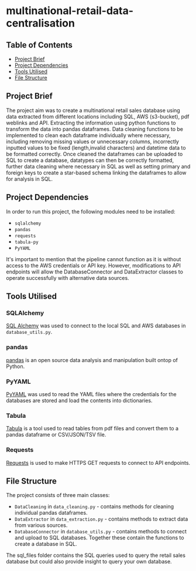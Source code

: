 # multinational-retail-data-centralisation

## Table of Contents

- [Project Brief](#brief)
- [Project Dependencies](#depend)
- [Tools Utilised](#tools)
- [File Structure](#structure)

<a id="brief"></a>
## Project Brief
The project aim was to create a multinational retail sales database using data extracted from different locations including SQL, AWS (s3-bucket), pdf weblinks and API. Extracting the information using python functions to transform the data into pandas dataframes. Data cleaning functions to be implemented to clean each dataframe individually where necessary, including removing missing values or unnecessary columns, incorrectly inputted values to be fixed (length,invalid characters) and datetime data to be formatted correctly. Once cleaned the dataframes can be uploaded to SQL to create a database, datatypes can then be correctly formatted, further data cleaning where necessary in SQL as well as setting primary and foreign keys to create a star-based schema linking the dataframes to allow for analysis in SQL.

<a id="depend"></a>
## Project Dependencies

In order to run this project, the following modules need to be installed:

* `sqlalchemy`
* `pandas`
* `requests`
* `tabula-py`
* `PyYAML`

It's important to mention that the pipeline cannot function as it is without access to the AWS credentials or API key. However, modifications to API endpoints will allow the DatabaseConnector and DataExtractor classes to operate successfully with alternative data sources.

 <a id="tools"></a>
## Tools Utilised
### SQLAlchemy
[SQL Alchemy](https://www.sqlalchemy.org/) was used to connect to the local SQL and AWS databases in `database_utils.py`.

### pandas
[pandas](https://pandas.pydata.org/) is an open source data analysis and manipulation built ontop of Python.

### PyYAML
[PyYAML](https://pyyaml.org/wiki/PyYAMLDocumentation) was used to read the YAML files where the credentials for the databases are stored and load the contents into dictionaries.

### Tabula
[Tabula](https://tabula-py.readthedocs.io/en/latest/#) is a tool used to read tables from pdf files and convert them to a pandas dataframe or CSV/JSON/TSV file.

### Requests
[Requests](https://pypi.org/project/requests/) is used to make HTTPS GET requests to connect to API endpoints.

<a id="structure"></a>
## File Structure

The project consists of three main classes:
* `DataCleaning` in `data_cleaning.py` - contains methods for cleaning individual pandas dataframes.
* `DataExtractor` in `data_extraction.py` - contains methods to extract data from various sources.
* `DatabaseConnector` in `database_utils.py` - contains methods to connect and upload to SQL databases.
Together these contain the functions to create a database in SQL.

The sql_files folder contains the SQL queries used to query the retail sales database but could also provide insight to query your own database.
